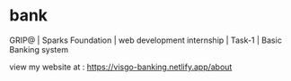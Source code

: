 # bank
GRIP@ | Sparks Foundation | web development internship | Task-1 | Basic Banking system

view my website at :
https://visgo-banking.netlify.app/about
